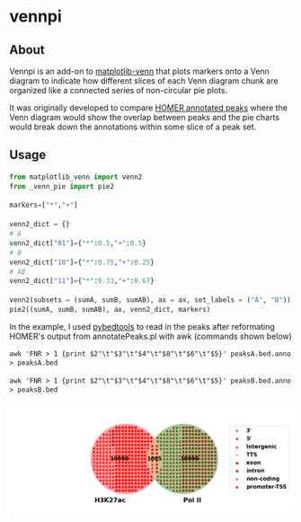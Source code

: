 # vennpi
## About
Vennpi is an add-on to [matplotlib-venn](https://pypi.org/project/matplotlib-venn/) that plots markers onto a Venn diagram to indicate how different slices of each Venn diagram chunk are organized like a connected series of non-circular pie plots. 

It was originally developed to compare [HOMER annotated peaks](http://homer.ucsd.edu/homer/ngs/annotation.html) where the Venn diagram would show the overlap between peaks and the pie charts would break down the annotations within some slice of a peak set. 

## Usage 

```python
from matplotlib_venn import venn2
from _venn_pie import pie2

markers=["*","+"]

venn2_dict = {}
# A
venn2_dict["01"]={"*":0.5,"+":0.5}
# B
venn2_dict["10"]={"*":0.75,"+":0.25}
# AB
venn2_dict["11"]={"*":0.33,"+":0.67}

venn2(subsets = (sumA, sumB, sumAB), ax = ax, set_labels = ("A", "B"))
pie2((sumA, sumB, sumAB), ax, venn2_dict, markers)

```

In the example, I used [pybedtools](https://daler.github.io/pybedtools/) to read in the peaks after reformating HOMER's output from annotatePeaks.pl with awk (commands shown below)
```
awk 'FNR > 1 {print $2"\t"$3"\t"$4"\t"$8"\t"$6"\t"$5}' peaksA.bed.anno > peaksA.bed

awk 'FNR > 1 {print $2"\t"$3"\t"$4"\t"$8"\t"$6"\t"$5}' peaksB.bed.anno > peaksB.bed
```
![sample](venn_pie_plot.png)
